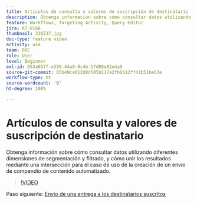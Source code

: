 ```yaml
---
title: Artículos de consulta y valores de suscripción de destinatario
description: Obtenga información sobre cómo consultar datos utilizando diferentes dimensiones de segmentación y filtrado, y cómo unir los resultados mediante una intersección para el caso de uso de la creación de un envío de compendio de contenido automatizado.
feature: Workflows, Targeting Activity, Query Editor
jira: KT-8166
thumbnail: 336537.jpg
doc-type: feature video
activity: use
team: DOC
role: User
level: Beginner
exl-id: 053a657f-e399-44a8-8c4b-17d08e82e4a9
source-git-commit: 05b49ca012d0d505b117a2fb6b12ff41b51be63e
workflow-type: ht
source-wordcount: '0'
ht-degree: 100%

---
```


# Artículos de consulta y valores de suscripción de destinatario

Obtenga información sobre cómo consultar datos utilizando diferentes dimensiones de segmentación y filtrado, y cómo unir los resultados mediante una intersección para el caso de uso de la creación de un envío de compendio de contenido automatizado.

>[!VIDEO](https://video.tv.adobe.com/v/336537?quality=12&learn=on)

Paso siguiente: [Envío de una entrega a los destinatarios suscritos](/help/tutorial-use-soap-apis/send-delivery-to-subscribed-recipients.md)
